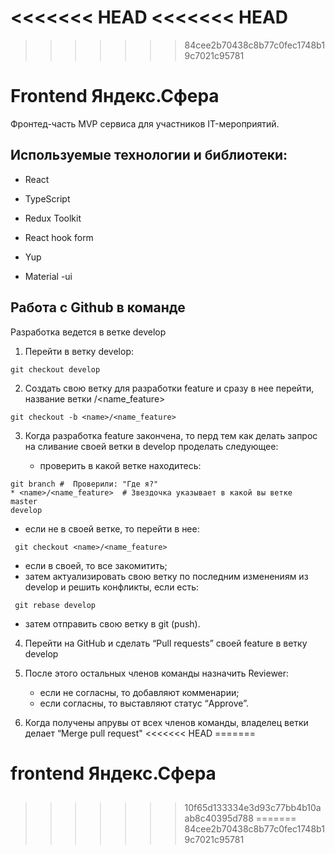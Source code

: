 <<<<<<< HEAD
<<<<<<< HEAD
=======

>>>>>>> 84cee2b70438c8b77c0fec1748b19c7021c95781
# Frontend Яндекс.Сфера

Фронтед-часть MVP сервиса для участников IT-мероприятий.

## Используемые технологии и библиотеки:

- React

- TypeScript

- Redux Toolkit

- React hook form

- Yup

- Material -ui

## Работа с Github в команде

Разработка ведется в ветке develop

1. Перейти в ветку develop:

```
git checkout develop
```

2. Создать свою ветку для разработки feature и сразу в нее перейти, название ветки <name>/<name_feature>

```
git checkout -b <name>/<name_feature>
```

3. Когда разработка feature закончена, то перд тем как делать запрос на сливание своей ветки в develop проделать следующее:

   - проверить в какой ветке находитесь:

```
git branch #  Проверили: "Где я?"
* <name>/<name_feature>  # Звездочка указывает в какой вы ветке
master
develop
```

- если не в своей ветке, то перейти в нее:

```
 git checkout <name>/<name_feature>
```

- если в своей, то все закомитить;
- затем актуализировать свою ветку по последним изменениям из develop и решить конфликты, если есть:

```
 git rebase develop
```

- затем отправить свою ветку в git (push).

4. Перейти на GitHub и сделать “Pull requests” своей feature в ветку develop

5. После этого остальных членов команды назначить Reviewer:

   - если не согласны, то добавляют комменарии;
   - если согласны, то выставляют статус “Approve”.

6. Когда получены апрувы от всех членов команды, владелец ветки делает “Merge pull request"
<<<<<<< HEAD
=======
# frontend Яндекс.Сфера

##

###
>>>>>>> 10f65d133334e3d93c77bb4b10aab8c40395d788
=======
>>>>>>> 84cee2b70438c8b77c0fec1748b19c7021c95781
